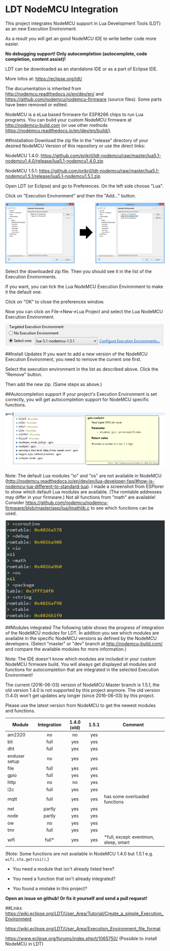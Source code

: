# LDT NodeMCU Integration

This project integrates NodeMCU support in Lua Development Tools (LDT) as an new Execution Environment.

As a result you will get an good NodeMCU IDE to write better code more easier.

**No debugging support! Only autocompletion (autocomplete, code completion, content assist)!**

LDT can be downloaded as an standalone IDE or as a part of Eclipse IDE.

More Infos at: https://eclipse.org/ldt/

The documentation is inherited from http://nodemcu.readthedocs.io/en/dev/en/ and https://github.com/nodemcu/nodemcu-firmware (source files).
Some parts have been removed or edited.

NodeMCU is a eLua based firmware for ESP8266 chips to run Lua programs.
You can build your custom NodeMCU firmware at http://nodemcu-build.com (or use other methods https://nodemcu.readthedocs.io/en/dev/en/build/).

##Installation
Download the zip file in the "release" directory of your desired NodeMCU Version of this repository or use the direct links:

NodeMCU 1.4.0: https://github.com/prikril/ldt-nodemcu/raw/master/lua5.1-nodemcu1.4.0/release/lua5.1-nodemcu1.4.0.zip

NodeMCU 1.5.1: https://github.com/prikril/ldt-nodemcu/raw/master/lua5.1-nodemcu1.5.1/release/lua5.1-nodemcu1.5.1.zip

Open LDT (or Eclipse) and go to Preferences. On the left side choose "Lua".

Click on "Execution Environment" and then the "Add..." button.

![Add zip](/pics/add-ee-compact01.png?raw=true)

Select the downloaded zip file. Then you should see it in the list of the Execution Environments.

If you want, you can tick the Lua NodeMCU Execution Environment to make it the default one.

Click on "OK" to close the preferences window.

Now you can click on File->New->Lua Project and select the Lua NodeMCU Execution Environment.

![Create Project](/pics/create-proj01.png?raw=true)

##Install Updates
If you want to add a new version of the NodeMCU Execution Environment, you need to remove the current one first.

Select the execution environment in the list as described above. Click the "Remove" button.

Then add the new zip. (Same steps as above.)

##Autocompletion support
If your project's Execution Environment is set correctly, you will get autocompletion support for NodeMCU specific functions.

![Autocomplete](/pics/autocomplete01.png?raw=true)

Note: The default Lua modules "io" and "os" are not available in NodeMCU (http://nodemcu.readthedocs.io/en/dev/en/lua-developer-faq/#how-is-nodemcu-lua-different-to-standard-lua).
I made a screenshot from ESPlorer to show which default Lua modules are available. (The romtable addresses may differ in your firmware.)
Not all functions from "math" are available! Consider https://github.com/nodemcu/nodemcu-firmware/blob/master/app/lua/lmathlib.c to see which functions can be used.

![Default Lua modules in NodeMCU](/pics/nodemcu-default-lua-modules01.png?raw=true)

##Modules integrated
The following table shows the progress of integration of the NodeMCU modules for LDT.
In addition you see which modules are available in the specific NodeMCU versions as defined by the NodeMCU developers.
(Select "master" or "dev" branch at http://nodemcu-build.com/ and compare the available modules for more information.)

Note: The IDE doesn't know which modules are included in your custom NodeMCU firmware build.
You will always get displayed all modules and functions for autocompletion that are integrated in the selected Execution Environment!

The current (2016-06-03) version of NodeMCU Master branch is 1.5.1, the old version 1.4.0 is not supported by this project anymore.
The old version (1.4.0) won't get updates any longer (since 2016-06-03) by this project.

Please use the latest version from NodeMCU to get the newest modules and functions.

| Module       | Integration  | 1.4.0 (old)   | 1.5.1         | Comment                                |
| ------------ |:------------:|:-------------:|:-------------:| -------------------------------------- |
| am2320       | no           | no            | yes           |                                        |
| bit          | full         | yes           | yes           |                                        |
| dht          | full         | yes           | yes           |                                        |
| enduser setup| no           | yes           | yes           |                                        |
| file         | full         | yes           | yes           |                                        |
| gpio         | full         | yes           | yes           |                                        |
| http         | no           | no            | yes           |                                        |
| i2c          | full         | yes           | yes           |                                        |
| mqtt         | full         | yes           | yes           | has some overloaded functions          |
| net          | partly       | yes           | yes           |                                        |
| node         | partly       | yes           | yes           |                                        |
| ow           | no           | yes           | yes           |                                        |
| tmr          | full         | yes           | yes           |                                        |
| wifi         | full\*       | yes           | yes           | \*full, except: eventmon, sleep, smart |

(Note: Some functions are not available in NodeMCU 1.4.0 but 1.5.1 e.g. `wifi.sta.getrssi()`.)

* You need a module that isn't already listed here?

* You need a function that isn't already integrated?

* You found a mistake in this project?

**Open an issue on github! Or fix it yourself and send a pull request!**


##Links
https://wiki.eclipse.org/LDT/User_Area/Tutorial/Create_a_simple_Execution_Environment

https://wiki.eclipse.org/LDT/User_Area/Execution_Environment_file_format

https://www.eclipse.org/forums/index.php/t/1065750/ (Possible to install NodeMCU in LDT)
